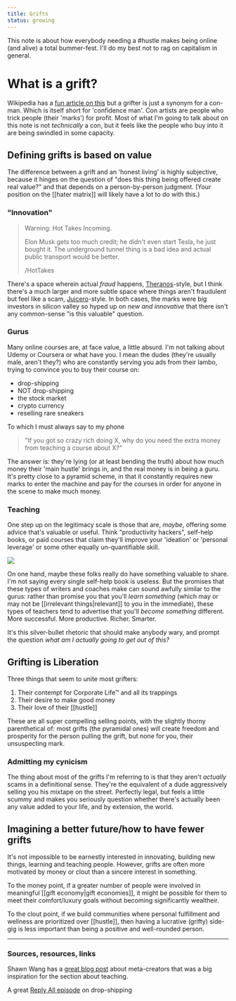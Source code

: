 ```yaml
---
title: Grifts
status: growing
---
```


This note is about how everybody needing a #hustle makes being online (and alive) a total bummer-fest. I'll do my best not to rag on capitalism in general.

# What is a grift?

Wikipedia has a [fun article on this](https://en.wikipedia.org/wiki/Confidence_trick) but a grifter is just a synonym for a con-man. Which is itself short for 'confidence man'. Con artists are people who trick people (their 'marks') for profit. Most of what I'm going to talk about on this note is not *technically* a con, but it feels like the people who buy into it are being swindled in some capacity.

## Defining grifts is based on value

The difference between a grift and an 'honest living' is highly subjective, because it hinges on the question of "does this thing being offered create real value?" and that depends on a person-by-person judgment. (Your position on the [[hater matrix]] will likely have a lot to do with this.)

### "Innovation"

> Warning: Hot Takes Incoming.
> 
> Elon Musk gets too much credit; he didn't even start Tesla, he just bought it. The underground tunnel thing is a bad idea and actual public transport would be better.
>
> /HotTakes

There's a space wherein actual *fraud* happens, [Theranos](https://www.businessinsider.com/theranos-founder-ceo-elizabeth-holmes-life-story-bio-2018-4)-style, but I think there's a much larger and more subtle space where things aren't fraudulent but feel like a scam, [Juicero](https://www.theguardian.com/technology/2017/sep/01/juicero-silicon-valley-shutting-down)-style. In both cases, the marks were big investors in silicon valley so hyped up on *new and innovative* that there isn't any common-sense "is this valuable" question.

### Gurus

Many online courses are, at face value, a little absurd. I'm not talking about Udemy or Coursera or what have you. I mean the dudes (they're usually male, aren't they?) who are constantly serving you ads from their lambo, trying to convince you to buy their course on:

- drop-shipping
- NOT drop-shipping
- the stock market
- crypto currency
- reselling rare sneakers

To which I must always say to my phone

> "If you got so crazy rich doing X, why do you need the extra money from teaching a course about X?"

The answer is: they're lying (or at least bending the truth) about how much money their 'main hustle' brings in, and the real money is in being a guru. It's pretty close to a pyramid scheme, in that it constantly requires new marks to enter the machine and pay for the courses in order for anyone in the scene to make much money.

### Teaching

One step up on the legitimacy scale is those that are, *maybe*, offering some advice that's valuable or useful. Think "productivity hackers", self-help books, or paid courses that claim they'll improve your 'ideation' or 'personal leverage' or some other equally un-quantifiable skill.

<img src="../assets/c-player.png">

On one hand, maybe these folks really do have something valuable to share. I'm not saying every single self-help book is useless. But the promises that these types of writers and coaches make can sound awfully similar to the gurus: rather than promise you that you'll *learn something* (which may or may not be [[irrelevant things|relevant]] to you in the immediate), these types of teachers tend to advertise that you'll *become something* different. More successful. More productive. Richer. Smarter.

It's this silver-bullet rhetoric that should make anybody wary, and prompt the question *what am I actually going to get out of this?*

## Grifting is Liberation

Three things that seem to unite most grifters:

1. Their contempt for Corporate Life™ and all its trappings
2. Their desire to make good money
3. Their love of their [[hustle]]

These are all super compelling selling points, with the slightly thorny parenthetical of: most grifts (the pyramidal ones) will create freedom and prosperity for the person pulling the grift, but none for you, their unsuspecting mark.

### Admitting my cynicism

The thing about most of the grifts I'm referring to is that they aren't *actually* scams in a definitional sense. They're the equivalent of a dude aggressively selling you his mixtape on the street. Perfectly legal, but feels a little scummy and makes you seriously question whether there's actually been any value added to your life, and by extension, the world.

## Imagining a better future/how to have fewer grifts

It's not impossible to be earnestly interested in innovating, building new things, learning and teaching people. However, grifts are often more motivated by money or clout than a sincere interest in something.

To the money point, if a greater number of people were involved in meaningful [[gift economy|gift economies]], it might be possible for them to meet their comfort/luxury goals without becoming significantly wealtheir.

To the clout point, if we build communities where personal fulfillment and wellness are prioritized over [[hustle]], then having a lucrative (grifty) side-gig is less important than being a positive and well-rounded person.

---
### Sources, resources, links

Shawn Wang has a [great blog post](https://www.swyx.io/meta-creator-ceiling/) about meta-creators that was a big inspiration for the section about teaching.

A great [Reply All episode](https://gimletmedia.com/shows/reply-all/dvhe3l) on drop-shipping